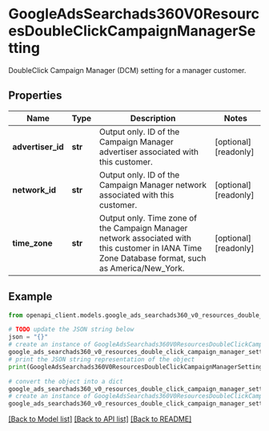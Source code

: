 # GoogleAdsSearchads360V0ResourcesDoubleClickCampaignManagerSetting

DoubleClick Campaign Manager (DCM) setting for a manager customer.

## Properties

Name | Type | Description | Notes
------------ | ------------- | ------------- | -------------
**advertiser_id** | **str** | Output only. ID of the Campaign Manager advertiser associated with this customer. | [optional] [readonly] 
**network_id** | **str** | Output only. ID of the Campaign Manager network associated with this customer. | [optional] [readonly] 
**time_zone** | **str** | Output only. Time zone of the Campaign Manager network associated with this customer in IANA Time Zone Database format, such as America/New_York. | [optional] [readonly] 

## Example

```python
from openapi_client.models.google_ads_searchads360_v0_resources_double_click_campaign_manager_setting import GoogleAdsSearchads360V0ResourcesDoubleClickCampaignManagerSetting

# TODO update the JSON string below
json = "{}"
# create an instance of GoogleAdsSearchads360V0ResourcesDoubleClickCampaignManagerSetting from a JSON string
google_ads_searchads360_v0_resources_double_click_campaign_manager_setting_instance = GoogleAdsSearchads360V0ResourcesDoubleClickCampaignManagerSetting.from_json(json)
# print the JSON string representation of the object
print(GoogleAdsSearchads360V0ResourcesDoubleClickCampaignManagerSetting.to_json())

# convert the object into a dict
google_ads_searchads360_v0_resources_double_click_campaign_manager_setting_dict = google_ads_searchads360_v0_resources_double_click_campaign_manager_setting_instance.to_dict()
# create an instance of GoogleAdsSearchads360V0ResourcesDoubleClickCampaignManagerSetting from a dict
google_ads_searchads360_v0_resources_double_click_campaign_manager_setting_from_dict = GoogleAdsSearchads360V0ResourcesDoubleClickCampaignManagerSetting.from_dict(google_ads_searchads360_v0_resources_double_click_campaign_manager_setting_dict)
```
[[Back to Model list]](../README.md#documentation-for-models) [[Back to API list]](../README.md#documentation-for-api-endpoints) [[Back to README]](../README.md)


